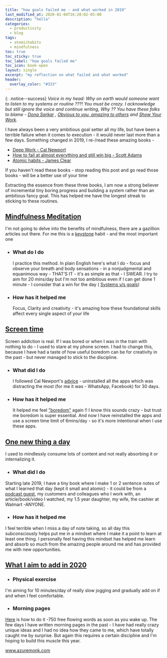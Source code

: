 ```yaml
---
title: "how goals failed me - and what worked in 2019"
last_modified_at: 2020-01-04T16:20:02-05:00
description: "hello"
categories:
  - productivity  
  - blog
tags:
  - atomichabits
  - mindfulness
toc: true
toc_sticky: true
toc_label: "how goals failed me"
toc_icon: book-open
layout: single
excerpt: "my reflection on what failed and what worked"
header:
  overlay_color: "#333"
---
```



{: .notice--success}
 _Voice in my head: Why on earth would someone want to listen to my systems or routine ???! You must be crazy. 
 I acknowledge but still ignore the voice and continue writing, Why ?? You have these folks to blame - [Dona Sarkar](https://www.youtube.com/watch?v=DEOvAu0knsU) , [Obvious to you, amazing to others](https://www.youtube.com/watch?v=xcmI5SSQLmE) and [Show Your Work](https://www.amazon.com/Show-Your-Work-Austin-Kleon/dp/076117897X)._
 



I have always been a very ambitious goal setter all my life, but have been a terrible failure when it comes to execution - it would never last more than a few days. Something changed in 2019, I re-/read these amazing books -

* [Deep Work - Cal Newport](https://www.amazon.com/Deep-Work-Focused-Success-Distracted/dp/1455586692)
* [How to fail at almost everything and still win big - Scott Adams](https://www.amazon.com/How-Fail-Almost-Everything-Still-ebook/dp/B00COOFBA4)
* [Atomic habits - James Clear](https://www.amazon.com/Atomic-Habits-Proven-Build-Break/dp/0735211299)

If you haven't read these books - stop reading this post and go read those books - will be a better use of your time

Extracting the essence from these three books, I am now a strong believer of incremental tiny boring progress and building a system rather than an ambitious fancy goal. This has helped me have the longest streak to sticking to these routines.

## **<u>Mindfulness Meditation</u>** 

 I'm not going to delve into the benefits of mindfulness, there are a gazillion articles out there. For me this is a [keystone](https://mayooshin.com/keystone-habits/) habit - and the most important one

* ### What do I do 
  I practice this method. In plain English here's what I do - focus and observe your breath and body sensations - in a nonjudgmental and equanimous way - THAT’S IT - it's as simple as that - I SWEAR. I try to aim for 20 mins/day but I'm not too ambitious even if I can get done 1 minute - I consider that a win for the day ( [Systems v/s goals](https://jamesclear.com/goals-systems))
* ### How has it helped me 
  Focus, Clarity and creativity - it's amazing how these foundational skills affect every single aspect of your life

## **<u>Screen time</u>** 

Screen addiction is real. If I was bored or when I was in the train with nothing to do - I used to stare at my phone screen. I had to change this, because I have had a taste of how useful boredom can be for creativity in the past - but never managed to stick to the discipline.

* ### What did I do
  
  I followed Cal Newport's [advice](https://www.amazon.com/Digital-Minimalism-Choosing-Focused-Noisy/dp/0525536515) - uninstalled all the apps which was distracting the most (for me it was - WhatsApp, Facebook) for 30 days.
* ### How has it helped me 
  
  It helped me feel ["boredom"](https://www.wired.com/2017/01/clive-thompson-7/) again !! I know this sounds crazy - but trust me boredom is super essential. And now I have reinstalled the apps and use a screen time limit of 6mins/day - so it's more intentional when I use these apps.
  
## **<u>One new thing a day</u>** 

I used to mindlessly consume lots of content and not really absorbing it or internalizing it.

* ### What did I do
Starting late 2019, I have a tiny book where I make 1 or 2 sentence notes of what I learned that day (kept it small and atomic) - it could be from a [podcast guest](https://azuremonk.com/audio/), my customers and colleagues who I work with, an article/book/video I watched, my 1.5 year daughter, my wife, the cashier at Walmart -ANYONE.

* ### How has it helped me
I feel terrible when I miss a day of note taking, so all day this subconsciously helps put me in a mindset where I make it a point to learn at least one thing. I personally feel having this mindset has helped me learn and absorb so much from the amazing people around me and has provided me with new opportunities.

## **<u>What I aim to add in 2020</u>** 

* ### Physical exercise
I'm aiming for 10 minutes/day of really slow jogging and gradually add on if and when I feel comfortable.

* ### Morning pages
[Here](https://www.theguardian.com/lifeandstyle/2014/oct/03/morning-pages-change-your-life-oliver-burkeman) is how to do it -750 free flowing words as soon as you wake up. The few days I have written morning pages in the past - I have had really crazy unique ideas and I had no idea how they came to me, which have totally caught me by surprise. But again this requires a certain discipline and I'm hoping to build this muscle this year. 



www.azuremonk.com